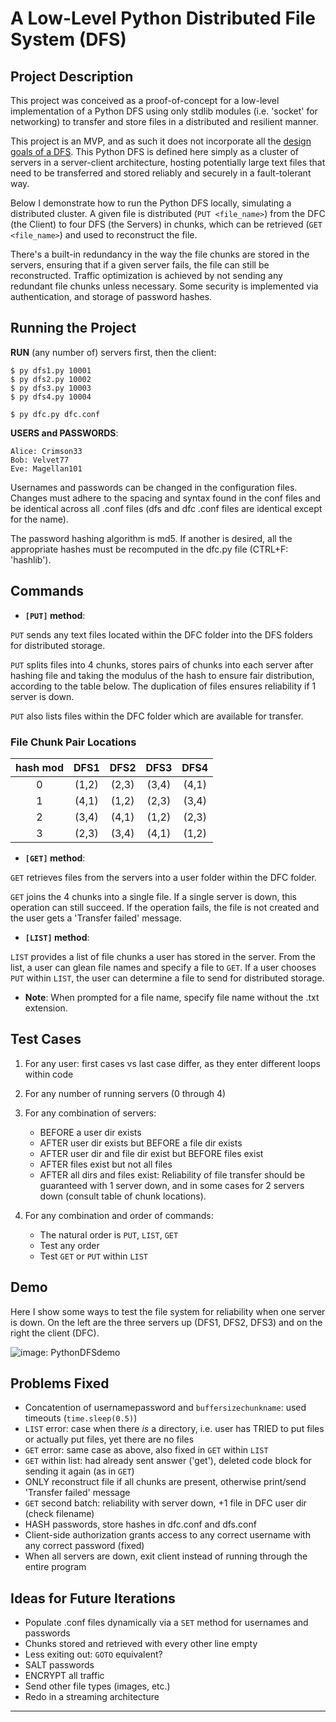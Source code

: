 
# A Low-Level Python Distributed File System (DFS)

## Project Description

This project was conceived as a proof-of-concept for a low-level implementation of a Python DFS using only 
stdlib modules (i.e. 'socket' for networking) to transfer and store files in a distributed and resilient manner.

This project is an MVP, and as such it does not incorporate all the [design goals of a DFS](https://en.wikipedia.org/wiki/Clustered_file_system#Distributed_file_systems).
This Python DFS is defined here simply as a cluster of servers in a server-client architecture, hosting potentially large text files 
that need to be transferred and stored reliably and securely in a fault-tolerant way. 

Below I demonstrate how to run the Python DFS locally, simulating a distributed cluster. 
A given file is distributed (`PUT <file_name>`) from the DFC (the Client) to four DFS (the Servers) in chunks,
which can be retrieved (`GET <file_name>`) and used to reconstruct the file. 

There's a built-in redundancy in the way the file chunks are stored in the servers, ensuring that if a given server fails,
the file can still be reconstructed. Traffic optimization is achieved by not sending any redundant file chunks unless necessary.
Some security is implemented via authentication, and storage of password hashes. 


## Running the Project 

**RUN** (any number of) servers first, then the client:

```
$ py dfs1.py 10001
$ py dfs2.py 10002
$ py dfs3.py 10003
$ py dfs4.py 10004

$ py dfc.py dfc.conf
```
	
**USERS and PASSWORDS**:

```	
Alice: Crimson33
Bob: Velvet77
Eve: Magellan101
```
		
Usernames and passwords can be changed in the configuration files. Changes must adhere to the 
spacing and syntax found in the conf files and be identical across all .conf files (dfs and dfc 
.conf files are identical except for the name).
	
The password hashing algorithm is md5. If another is desired, all the appropriate hashes must be 
recomputed in the dfc.py file (CTRL+F: 'hashlib').


## Commands


- **`[PUT]` method**:

`PUT` sends any text files located within the DFC folder into the DFS folders for distributed storage.
	
`PUT` splits files into 4 chunks, stores pairs of chunks into each server after hashing 
file and taking the modulus of the hash to ensure fair distribution, according to 
the table below. The duplication of files ensures reliability if 1 server is down.

`PUT` also lists files within the DFC folder which are available for transfer.


### File Chunk Pair Locations


|hash mod|DFS1|DFS2|DFS3|DFS4|
|:--:|:-----:|:-----:|:-----:|:-----:|
| 0  | (1,2) | (2,3) | (3,4) | (4,1) | 
| 1  | (4,1) | (1,2) | (2,3) | (3,4) |
| 2  | (3,4) | (4,1) | (1,2) | (2,3) |
| 3  | (2,3) | (3,4) | (4,1) | (1,2) |



- **`[GET]` method**:


`GET` retrieves files from the servers into a user folder within the DFC folder. 
	
`GET` joins the 4 chunks into a single file. If a single server is down, this operation can 
still succeed. If the operation fails, the file is not created and the user gets a 'Transfer failed' message.



- **`[LIST]` method**:

`LIST` provides a list of file chunks a user has stored in the server. 
From the list, a user can glean file names and specify a file to `GET`. 
If a user chooses `PUT` within `LIST`, the user can determine a file to send for distributed storage.


			
- __Note__: When prompted for a file name, specify file name without the .txt extension.


## Test Cases

1. For any user: first cases vs last case differ, as they enter different loops within code
	
2. For any number of running servers (0 through 4)
	
3. For any combination of servers:
	
	- BEFORE a user dir exists
	- AFTER user dir exists but BEFORE a file dir exists
	- AFTER user dir and file dir exist but BEFORE files exist
	- AFTER files exist but not all files
	- AFTER all dirs and files exist: Reliability of file transfer should be guaranteed with 1 server down, and in some cases for 2 servers down (consult table of chunk locations).

4. For any combination and order of commands:
		 
	- The natural order is `PUT`, `LIST`, `GET`
	- Test any order
	- Test `GET` or `PUT` within `LIST`

## Demo 

Here I show some ways to test the file system for reliability when one server is down. 
On the left are the three servers up (DFS1, DFS2, DFS3) and on the right the client (DFC).

![image: PythonDFSdemo](./images/PythonDFSdemo.gif) 


## Problems Fixed

- Concatention of usernamepassword and `buffersizechunkname`: used timeouts (`time.sleep(0.5)`)
- `LIST` error: case when there *is* a directory, i.e. user has TRIED to put files or actually put files, yet there are no files
- `GET` error: same case as above, also fixed in `GET` within `LIST`
- `GET` within list: had already sent answer ('get'), deleted code block for sending it again (as in `GET`)
- ONLY reconstruct file if all chunks are present, otherwise print/send 'Transfer failed' message
- `GET` second batch: reliability with server down, +1 file in DFC user dir (check filename)
- HASH passwords, store hashes in dfc.conf and dfs.conf
- Client-side authorization grants access to any correct username with any correct password (fixed)
- When all servers are down, exit client instead of running through the entire program

## Ideas for Future Iterations

- Populate .conf files dynamically via a `SET` method for usernames and passwords 
- Chunks stored and retrieved with every other line empty
- Less exiting out: `GOTO` equivalent?
- SALT passwords
- ENCRYPT all traffic
- Send other file types (images, etc.)
- Redo in a streaming architecture

--- 